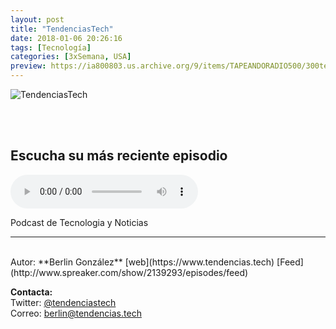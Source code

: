 ```yaml
---
layout: post
title: "TendenciasTech"
date: 2018-01-06 20:26:16
tags: [Tecnología]
categories: [3xSemana, USA]
preview: https://ia800803.us.archive.org/9/items/TAPEANDORADIO500/300tendenciasTech.jpg
---
```


![TendenciasTech](https://ia800803.us.archive.org/9/items/TAPEANDORADIO500/500-TendenciasTech.jpg)

<br/>
<br/>

## Escucha su más reciente episodio

<!--reproductor-feed=http://www.spreaker.com/show/2139293/episodes/feed-->
<!--reproductor-start-->
<audio id="audio" preload="auto" controls="" src="http://api.spreaker.com/download/episode/16275928/tendencias_tech_156.mp3"></audio>
<!--reproductor-end-->

Podcast de Tecnologia y Noticias

_ _ _
<br>
Autor: **Berlin González**  
[web](https://www.tendencias.tech)  
[Feed](http://www.spreaker.com/show/2139293/episodes/feed)  





**Contacta:**  
Twitter: [@tendenciastech](https://twitter.com/tendenciastech)  
Correo: [berlin@tendencias.tech](mailto:berlin@tendencias.tech)  
